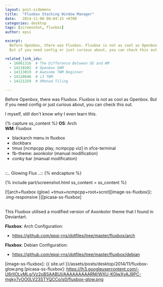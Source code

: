 ```yaml
---
layout: post-sidemenu
title:  "Fluxbox Stacking Window Manager"
date:   2014-11-08 00:04:15 +0700
categories: desktop
tags: [screenshot, fluxbox]
author: epsi

excerpt:
  Before Openbox, there was Fluxbox. Fluxbox is not as cool as Openbox.
  But if you need config or just curious about, you can check this out.

related_link_ids:
  - 16061316  # The Difference Between DE and WM
  - 14110202  # Openbox SWM
  - 14113019  # Awesome TWM Beginner  
  - 14120646  # i3 TWM
  - 14121259  # XMonad Tiling

---
```


Before Openbox, there was Fluxbox. Fluxbox is not as cool as Openbox.
But if you need config or just curious about, you can check this out.

I myself, still don't know why I even learn this.

{% capture ss_content %}
<strong>OS</strong>: Arch<br/>
<strong>WM</strong>: Fluxbox<br/>
  + blackarch menu in fluxbox<br/>
  + dockbarx<br/>
  + tmux [ncmpcpp play, ncmpcpp viz] in xfce-terminal<br/>
  + fb-theme: axonkolor (manual modification)<br/>
  + conky bar (manual modification)<br/>
<br/>
::.. Glowing Flux  ..::
{% endcapture %}

{% include part/screenshot.html ss_content = ss_content %}

[![arch+fluxbox (glow) +tmux+ncmpcpp+root+scrot][image-ss-fluxbox]{: .img-responsive }][picasa-ss-fluxbox]
<br/><br/>

This Fluxbox utilised a modified version of Axonkolor theme that I found in Deviantart.


**Fluxbox**: Arch Configuration:

* <https://github.com/epsi-rns/dotfiles/tree/master/fluxbox/arch>

**Fluxbox**: Debian Configuration:

* <https://github.com/epsi-rns/dotfiles/tree/master/fluxbox/debian>

[//]: <> ( -- -- -- links below -- -- -- )

[image-ss-fluxbox]: {{ site.url }}/assets/posts/desktop/2014/11/fluxbox-glow.png
[picasa-ss-fluxbox]: https://lh3.googleusercontent.com/-U6rIIOLyMLg/Vz2oBSAABUI/AAAAAAAAARM/WXU-K0lwXyAJ9PC-mgky7vOO0LV23STYQCCo/s0/fluxbox-glow.png
